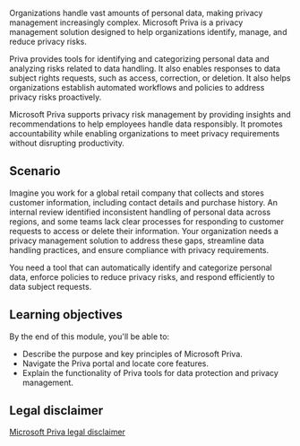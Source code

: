 Organizations handle vast amounts of personal data, making privacy management increasingly complex. Microsoft Priva is a privacy management solution designed to help organizations identify, manage, and reduce privacy risks.  

Priva provides tools for identifying and categorizing personal data and analyzing risks related to data handling. It also enables responses to data subject rights requests, such as access, correction, or deletion. It also helps organizations establish automated workflows and policies to address privacy risks proactively.  

Microsoft Priva supports privacy risk management by providing insights and recommendations to help employees handle data responsibly. It promotes accountability while enabling organizations to meet privacy requirements without disrupting productivity.  

## Scenario

Imagine you work for a global retail company that collects and stores customer information, including contact details and purchase history. An internal review identified inconsistent handling of personal data across regions, and some teams lack clear processes for responding to customer requests to access or delete their information. Your organization needs a privacy management solution to address these gaps, streamline data handling practices, and ensure compliance with privacy requirements.  

You need a tool that can automatically identify and categorize personal data, enforce policies to reduce privacy risks, and respond efficiently to data subject requests.  

## Learning objectives

By the end of this module, you'll be able to:

- Describe the purpose and key principles of Microsoft Priva.  
- Navigate the Priva portal and locate core features.  
- Explain the functionality of Priva tools for data protection and privacy management.

## Legal disclaimer

[Microsoft Priva legal disclaimer](/privacy/priva/priva-disclaimer?azure-portal=true)

